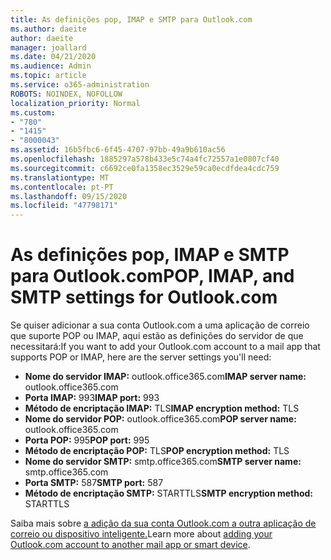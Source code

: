 ```yaml
---
title: As definições pop, IMAP e SMTP para Outlook.com
ms.author: daeite
author: daeite
manager: joallard
ms.date: 04/21/2020
ms.audience: Admin
ms.topic: article
ms.service: o365-administration
ROBOTS: NOINDEX, NOFOLLOW
localization_priority: Normal
ms.custom:
- "780"
- "1415"
- "8000043"
ms.assetid: 16b5fbc6-6f45-4707-97bb-49a9b610ac56
ms.openlocfilehash: 1885297a578b433e5c74a4fc72557a1e0807cf40
ms.sourcegitcommit: c6692ce0fa1358ec3529e59ca0ecdfdea4cdc759
ms.translationtype: MT
ms.contentlocale: pt-PT
ms.lasthandoff: 09/15/2020
ms.locfileid: "47798171"
---
```

# <a name="pop-imap-and-smtp-settings-for-outlookcom"></a><span data-ttu-id="edd69-102">As definições pop, IMAP e SMTP para Outlook.com</span><span class="sxs-lookup"><span data-stu-id="edd69-102">POP, IMAP, and SMTP settings for Outlook.com</span></span>

<span data-ttu-id="edd69-103">Se quiser adicionar a sua conta Outlook.com a uma aplicação de correio que suporte POP ou IMAP, aqui estão as definições do servidor de que necessitará:</span><span class="sxs-lookup"><span data-stu-id="edd69-103">If you want to add your Outlook.com account to a mail app that supports POP or IMAP, here are the server settings you'll need:</span></span>
  
- <span data-ttu-id="edd69-104">**Nome do servidor IMAP:** outlook.office365.com</span><span class="sxs-lookup"><span data-stu-id="edd69-104">**IMAP server name:** outlook.office365.com</span></span>
- <span data-ttu-id="edd69-105">**Porta IMAP:** 993</span><span class="sxs-lookup"><span data-stu-id="edd69-105">**IMAP port:** 993</span></span>
- <span data-ttu-id="edd69-106">**Método de encriptação IMAP:** TLS</span><span class="sxs-lookup"><span data-stu-id="edd69-106">**IMAP encryption method:** TLS</span></span>
- <span data-ttu-id="edd69-107">**Nome do servidor POP:** outlook.office365.com</span><span class="sxs-lookup"><span data-stu-id="edd69-107">**POP server name:** outlook.office365.com</span></span>  
- <span data-ttu-id="edd69-108">**Porta POP:** 995</span><span class="sxs-lookup"><span data-stu-id="edd69-108">**POP port:** 995</span></span>  
- <span data-ttu-id="edd69-109">**Método de encriptação POP:** TLS</span><span class="sxs-lookup"><span data-stu-id="edd69-109">**POP encryption method:** TLS</span></span>  
- <span data-ttu-id="edd69-110">**Nome do servidor SMTP:** smtp.office365.com</span><span class="sxs-lookup"><span data-stu-id="edd69-110">**SMTP server name:** smtp.office365.com</span></span>
- <span data-ttu-id="edd69-111">**Porta SMTP:** 587</span><span class="sxs-lookup"><span data-stu-id="edd69-111">**SMTP port:** 587</span></span>
- <span data-ttu-id="edd69-112">**Método de encriptação SMTP:** STARTTLS</span><span class="sxs-lookup"><span data-stu-id="edd69-112">**SMTP encryption method:** STARTTLS</span></span>

<span data-ttu-id="edd69-113">Saiba mais sobre [a adição da sua conta Outlook.com a outra aplicação de correio ou dispositivo inteligente.](https://support.office.com/article/73f3b178-0009-41ae-aab1-87b80fa94970?wt.mc_id=Office_Outlook_com_Alchemy)</span><span class="sxs-lookup"><span data-stu-id="edd69-113">Learn more about [adding your Outlook.com account to another mail app or smart device](https://support.office.com/article/73f3b178-0009-41ae-aab1-87b80fa94970?wt.mc_id=Office_Outlook_com_Alchemy).</span></span>